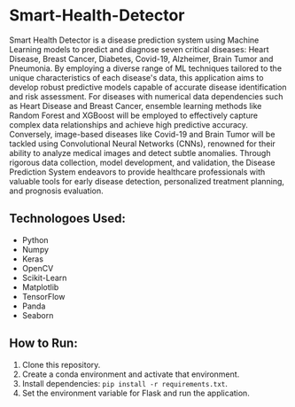 # Smart-Health-Detector
Smart Health Detector is a disease prediction system using Machine Learning models to predict and diagnose seven critical diseases: Heart Disease, Breast Cancer, Diabetes, Covid-19, Alzheimer, Brain Tumor and Pneumonia. By employing a diverse range of ML techniques tailored to the unique characteristics of each disease's data, this application aims to develop robust predictive models capable of accurate disease identification and risk assessment. For diseases with numerical data dependencies such as Heart Disease and Breast Cancer, ensemble learning methods like Random Forest and XGBoost will be employed to effectively capture complex data relationships and achieve high predictive accuracy. Conversely, image-based diseases like Covid-19 and Brain Tumor will be tackled using Convolutional Neural Networks (CNNs), renowned for their ability to analyze medical images and detect subtle anomalies. Through rigorous data collection, model development, and validation, the Disease Prediction System endeavors to provide healthcare professionals with valuable tools for early disease detection, personalized treatment planning, and prognosis evaluation.

## Technologoes Used:
- Python
- Numpy
- Keras
- OpenCV
- Scikit-Learn
- Matplotlib
- TensorFlow
- Panda
- Seaborn

## How to Run:
1. Clone this repository.
2. Create a conda environment and activate that environment.
3. Install dependencies: `pip install -r requirements.txt`.
4. Set the environment variable for Flask and run the application.
